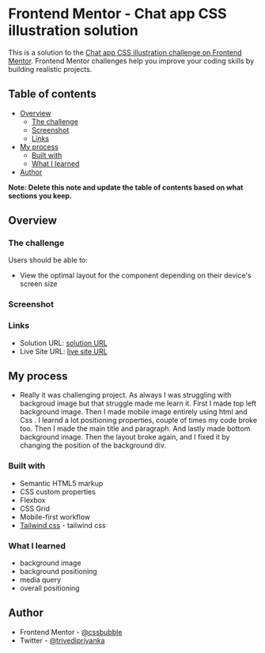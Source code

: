 # Frontend Mentor - Chat app CSS illustration solution

This is a solution to the [Chat app CSS illustration challenge on Frontend Mentor](https://www.frontendmentor.io/challenges/chat-app-css-illustration-O5auMkFqY). Frontend Mentor challenges help you improve your coding skills by building realistic projects. 

## Table of contents

- [Overview](#overview)
  - [The challenge](#the-challenge)
  - [Screenshot](#screenshot)
  - [Links](#links)
- [My process](#my-process)
  - [Built with](#built-with)
  - [What I learned](#what-i-learned)
- [Author](#author)

**Note: Delete this note and update the table of contents based on what sections you keep.**

## Overview

### The challenge

Users should be able to:

- View the optimal layout for the component depending on their device's screen size


### Screenshot


### Links

- Solution URL: [solution URL](https://www.frontendmentor.io/solutions/chat-app-illustration-using-css-rBk7QRDrf)
- Live Site URL: [live site URL](https://cssbubble.github.io/chatapp-css-illustration/)

## My process
- Really it was challenging project. As always I was struggling with backgroud image but that struggle made me learn it. First I made top left background image. Then I made mobile image entirely using html and Css . I learnd a lot positioning properties, couple of times my code broke too. Then I made the main title and paragraph. And lastly made bottom background image. Then the layout broke again, and I fixed it by changing the position of the background div.

### Built with

- Semantic HTML5 markup
- CSS custom properties
- Flexbox
- CSS Grid
- Mobile-first workflow
- [Tailwind css](https://tailwindcss.com) - tailwind css


### What I learned

- background image
- background positioning
- media query
- overall positioning

## Author

- Frontend Mentor - [@cssbubble](https://www.frontendmentor.io/profile/cssbubble)
- Twitter - [@trivedipriyanka](https://www.twitter.com/trivedipriyanka)
